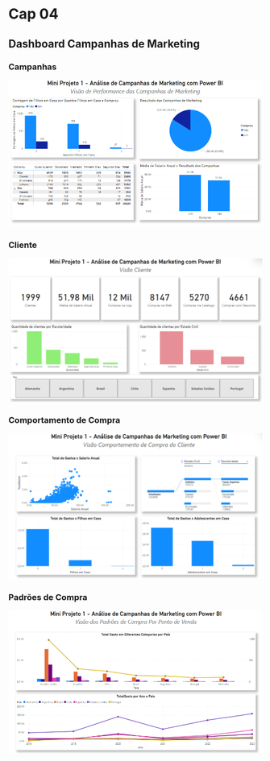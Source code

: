 # Cap 04

## Dashboard Campanhas de Marketing

### Campanhas
![tab campanhas](./img/dash-cap04-campanhas.png "dashboard of chap 04")

### Cliente
![tab cliente](./img/dash-cap04-cliente.png "dashboard of chap 04")

### Comportamento de Compra
![tab comportamento](./img/dash-cap04-comportamento.png "dashboard of chap 04")

### Padrões de Compra
![tab ponto de venda](./img/dash-cap04-pontos-de-venda.png "dashboard of chap 04")
